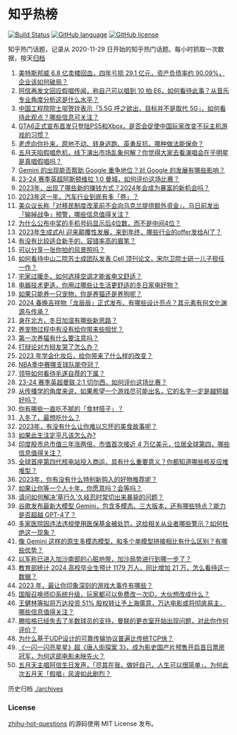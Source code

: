 # 知乎热榜
[![Build Status](https://github.com/ToWeLong/zhihu-hot-questions/workflows/CI/badge.svg)](https://github.com/ToWeLong/zhihu-hot-questions/actions)
[![GitHub language](https://img.shields.io/badge/language-golang-orange.svg)](https://golang.org/)
[![GitHub license](https://img.shields.io/github/license/ToWeLong/zhihu-hot-questions)](https://github.com/ToWeLong/zhihu-hot-questions/blob/main/LICENSE)

知乎热门话题，记录从 2020-11-29 日开始的知乎热门话题。每小时抓取一次数据，按天[归档](./archives)

<!-- BEGIN -->

1. [美特斯邦威 6.8 亿卖楼回血，四年亏损 29.1 亿元，资产负债率约 90.09%，企业该如何破局？](https://www.zhihu.com/question/633652070)
1. [阿信再发文回应假唱传闻，称自己可以唱到 10 拍 E6，如何看待此事？从音乐专业角度分析这是什么水平？](https://www.zhihu.com/question/633663758)
1. [中国工程院院士邬贺铨表示「5.5G 呼之欲出，目标并不是取代 5G」，如何看待此观点？哪些信息可关注？](https://www.zhihu.com/question/633577824)
1. [GTA6正式宣布首发只登陆PS5和Xbox，是否会促使中国玩家改变不玩主机游戏的习惯？](https://www.zhihu.com/question/633515717)
1. [老虎向你扑来，原地不动、转身逃跑、英勇反抗，哪种做法能保命？](https://www.zhihu.com/question/632558397)
1. [五月天陷假唱危机，线下演出市场乱象何解？你觉得大家去看演唱会在乎明星是真唱假唱吗？](https://www.zhihu.com/question/633688402)
1. [Gemini 的出现能否帮助 Google 重争地位？对 Google 的发展有哪些影响？](https://www.zhihu.com/question/633694566)
1. [23-24 赛季英超阿斯顿维拉 1:0 曼城，如何评价这场比赛？](https://www.zhihu.com/question/633667488)
1. [2023年，出现了哪些新的赚钱方式？2024年会成为暴富的新机会吗？](https://www.zhihu.com/question/631330223)
1. [2023年这一年，汽车行业到底有多「卷」？](https://www.zhihu.com/question/632686970)
1. [美众议长称「对移民制度改革前不会向乌克兰提供额外资金」，乌日前发出「输掉战争」预警，哪些信息值得关注？](https://www.zhihu.com/question/633511925)
1. [为什么公布中奖的手机号码显示后4位数，而不是中间4位？](https://www.zhihu.com/question/630457864)
1. [2023年生成式AI 迎来颠覆性发展，来到年终，哪些行业的offer发给AI了？](https://www.zhihu.com/question/631330191)
1. [有没有比较适合新手的、容错率高的眉笔？](https://www.zhihu.com/question/405680958)
1. [可以分享一张你拍的风景照吗？](https://www.zhihu.com/question/632713283)
1. [如何看待中山二院苏士成团队发表 Cell 顶刊论文，宋尔卫院士研一儿子担任一作？](https://www.zhihu.com/question/633543822)
1. [宅家过暖冬，如何选择空调才能省电又舒适？](https://www.zhihu.com/question/631304729)
1. [电器技术更迭，你用过哪些让生活更舒适的冬日家电好物？](https://www.zhihu.com/question/632473459)
1. [如果只能养一只宠物，你是养猫还是养狗呢？](https://www.zhihu.com/question/630834017)
1. [2024 春晚吉祥物「龙辰辰」正式发布，有哪些设计亮点？其元素有何文化渊源与传承？](https://www.zhihu.com/question/633547293)
1. [身在北方，冬日加湿有哪些新思路？](https://www.zhihu.com/question/630536296)
1. [养宠物过程中有没有给你带来些担忧？](https://www.zhihu.com/question/629926537)
1. [第一次养猫有什么要注意吗？](https://www.zhihu.com/question/631056091)
1. [打辩论对方辩友哭了怎么办？](https://www.zhihu.com/question/633443685)
1. [2023 年学会化妆后，给你带来了什么样的改变？](https://www.zhihu.com/question/632639154)
1. [NBA季中赛哪支球队能夺冠？](https://www.zhihu.com/question/633578490)
1. [领导如何看待毛遂自荐的下属？](https://www.zhihu.com/question/633390831)
1. [23-24 赛季英超曼联 2:1 切尔西，如何评价这场比赛？](https://www.zhihu.com/question/633667494)
1. [从传播学的角度来说，如果希望一个游戏尽可能出名，它的名字一定是越短越好吗？](https://www.zhihu.com/question/632726275)
1. [你有哪些一直吃不腻的「食材搭子」？](https://www.zhihu.com/question/632380282)
1. [入冬了，最想吃什么？](https://www.zhihu.com/question/632686249)
1. [2023年，有没有什么让你难以忘怀的美食故事呢？](https://www.zhihu.com/question/633663320)
1. [如果此生注定平凡该怎么办?](https://www.zhihu.com/question/626116773)
1. [印度股市总市值三年涨两倍，市值首次接近 4 万亿美元，位居全球第四，哪些信息值得关注？](https://www.zhihu.com/question/633560419)
1. [全球首座第四代核电站投入商运，具有什么重要意义？你都知道哪些核反应堆堆型？](https://www.zhihu.com/question/633560820)
1. [2023年，你有没有什么特别新购入的好物推荐呢？](https://www.zhihu.com/question/633663415)
1. [如果让你等一个人十年，你愿意吗？会等吗？](https://www.zhihu.com/question/631479046)
1. [请问如何解决‘草行久’久岐忍时常切出来暴毙的问题？](https://www.zhihu.com/question/633470611)
1. [谷歌发布最新大模型 Gemini，包含多模态、三大版本，还有哪些特点？能力是否超越 GPT-4了？](https://www.zhihu.com/question/633684692)
1. [多家医院因违法违规使用医保基金被处罚，这给相关从业者哪些警示？如何杜绝这一现象？](https://www.zhihu.com/question/633389690)
1. [像 Gemini 这样的原生多模态模型，和多个单模型拼接相比有什么区别？有哪些优势？](https://www.zhihu.com/question/633694055)
1. [以军称已进入加沙南部的心脏地带，加沙局势进行到哪一步了？](https://www.zhihu.com/question/633566925)
1. [教育部统计 2024 高校毕业生预计 1179 万人，同比增加 21 万，怎么看待这一数据？](https://www.zhihu.com/question/633396511)
1. [2023 年，最让你印象深刻的游戏大事件有哪些？](https://www.zhihu.com/question/633378774)
1. [国服召唤师ID系统升级，玩家都可以免费改一次ID，大伙想改成什么？](https://www.zhihu.com/question/633361428)
1. [王健林等拟将万达投资 51% 股权转让予上海儒意，万达电影或将彻底易主，哪些信息值得关注？](https://www.zhihu.com/question/633578606)
1. [滕哈格已经失去了半数球员的支持，曼联的更衣室开始出现问题，对此你作何评价？](https://www.zhihu.com/question/633370237)
1. [为什么基于UDP设计的可靠传输协议普遍比传统TCP快？](https://www.zhihu.com/question/609087404)
1. [《一闪一闪亮星星》超《唐人街探案 3》，成为影史国产片预售开启首日票房冠军，为何这部电影未映先火？](https://www.zhihu.com/question/633532568)
1. [五月天主唱阿信生日发声，「尽其在我，做好自己，人生可以很简单」，为何此次五月天「假唱」风波如此剧烈？](https://www.zhihu.com/question/633535477)

<!-- END -->

历史归档 [./archives](./archives)


### License
[zhihu-hot-questions](https://github.com/towelong/zhihu-hot-questions) 的源码使用 MIT License 发布。